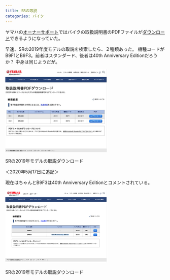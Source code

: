 ```yaml
---
title: SRの取説
categories: バイク
---
```

ヤマハの[オーナーサポート](https://www.yamaha-motor.co.jp/mc/owner-support/)ではバイクの取扱説明書のPDFファイルが[ダウンロード](https://www2.yamaha-motor.co.jp/Manual/Mc/)できるようになっていた。

早速、SRの2019年度モデルの取説を検索したら、２種類あった。 機種コードがB9F1とB9F3。前者はスタンダード、後者は40th Anniversary Editionだろうか？ 中身は同じようだが。

<div class="post-img">
<a href="/assets/images/20181219a/DutSl4hWoAErQgS.jpeg">
<img src="/assets/images/20181219a/DutSl4hWoAErQgS.jpeg" width="320px">
</a>
<p>SRの2019年モデルの取説ダウンロード</p>
</div>

＜2020年5月17日に追記＞

現在はちゃんとB9F3は40th Anniversary Editionとコメントされている。

<div class="post-img">
<a href="/assets/images/20181219a/20200517.png">
<img src="/assets/images/20181219a/20200517.png" width="320px">
</a>
<p>SRの2019年モデルの取説ダウンロード</p>
</div>
